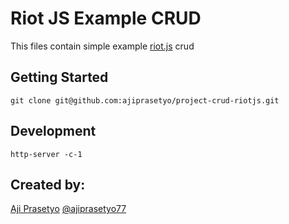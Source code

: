 # Riot JS Example CRUD

This files contain simple example [riot.js][riot] crud

## Getting Started
```shell
git clone git@github.com:ajiprasetyo/project-crud-riotjs.git
```
## Development
```shell
http-server -c-1
```

## Created by:
[Aji Prasetyo][avsMedium]
[@ajiprasetyo77][avsTwitter]

[avsTwitter]: http://twitter.com/ajiprasetyo77
[avsMedium]: https://medium.com/@ajiprasetyo/
[riot]: https://muut.com/riotjs/
